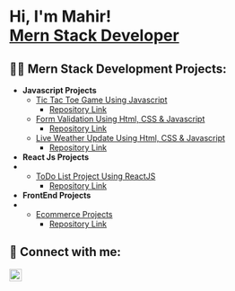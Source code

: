 <h1>Hi, I'm Mahir! <br/><a href="https://github.com/mahir21">Mern Stack Developer</a>

<h2>👨‍💻 Mern Stack Development Projects:</h2>

- <b>Javascript Projects</b>
  - [Tic Tac Toe Game Using Javascript](https://mahir21.github.io/TicTacToe/)
     - [Repository Link](https://github.com/mahir21/TicTacToeJS/tree/main)
  - [Form Validation Using Html, CSS & Javascript](https://mahir21.github.io/form-validation/)
    - [Repository Link](https://github.com/mahir21/form-validation)
  - [Live Weather Update Using Html, CSS & Javascript](http://127.0.0.1:5500/WeatherApp/index.html)
    - [Repository Link](https://github.com/mahir21/JavaScriptWeatherAPI) 
- <b>React Js Projects</b>
-  - [ToDo List Project Using ReactJS](https://reacttodolist-weld.vercel.app/)
     - [Repository Link](https://github.com/mahir21/React-To-DoList.git)
- <b>FrontEnd Projects</b>
-  - [Ecommerce Projects](https://ecommerce-latest-jet.vercel.app/)
     - [Repository Link](https://github.com/mahir21/EcommerceLatest)


<h2> 🤳 Connect with me:</h2>

[<img align="left" alt="JoshMadakor | LinkedIn" width="22px" src="https://cdn.jsdelivr.net/npm/simple-icons@v3/icons/linkedin.svg" />][linkedin]

[linkedin]: https://www.linkedin.com/in/mahir-jeet-62a0031a7/

<!--
